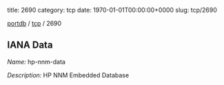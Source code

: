 title: 2690
category: tcp
date: 1970-01-01T00:00:00+0000
slug: tcp/2690

[portdb](/) / [tcp](/category/tcp.html) / 2690


## IANA Data

_Name:_ hp-nnm-data

_Description:_ HP NNM Embedded Database

